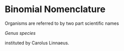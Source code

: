 # Binomial Nomenclature

Organisms are referred to by two part scientific names

*Genus species*

instituted by Carolus Linnaeus.


